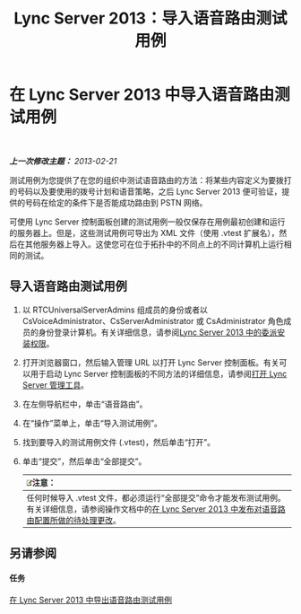 ﻿---
title: Lync Server 2013：导入语音路由测试用例
TOCTitle: 导入语音路由测试用例
ms:assetid: 6546e24c-9ad2-428b-92b2-63948ed0f884
ms:mtpsurl: https://technet.microsoft.com/zh-cn/library/Gg398460(v=OCS.15)
ms:contentKeyID: 49313065
ms.date: 05/19/2016
mtps_version: v=OCS.15
ms.translationtype: HT
---

# 在 Lync Server 2013 中导入语音路由测试用例

 

_**上一次修改主题：** 2013-02-21_

测试用例为您提供了在您的组织中测试语音路由的方法：将某些内容定义为要拨打的号码以及要使用的拨号计划和语音策略，之后 Lync Server 2013 便可验证，提供的号码在给定的条件下是否能成功路由到 PSTN 网络。

可使用 Lync Server 控制面板创建的测试用例一般仅保存在用例最初创建和运行的服务器上。但是，这些测试用例可导出为 XML 文件（使用 .vtest 扩展名），然后在其他服务器上导入。这使您可在位于拓扑中的不同点上的不同计算机上运行相同的测试。

## 导入语音路由测试用例

1.  以 RTCUniversalServerAdmins 组成员的身份或者以 CsVoiceAdministrator、CsServerAdministrator 或 CsAdministrator 角色成员的身份登录计算机。有关详细信息，请参阅[Lync Server 2013 中的委派安装权限](lync-server-2013-delegate-setup-permissions.md)。

2.  打开浏览器窗口，然后输入管理 URL 以打开 Lync Server 控制面板。有关可以用于启动 Lync Server 控制面板的不同方法的详细信息，请参阅[打开 Lync Server 管理工具](lync-server-2013-open-lync-server-administrative-tools.md)。

3.  在左侧导航栏中，单击“语音路由”。

4.  在“操作”菜单上，单击“导入测试用例”。

5.  找到要导入的测试用例文件 (.vtest)，然后单击“打开”。

6.  单击“提交”，然后单击“全部提交”。
    
    <table>
    <thead>
    <tr class="header">
    <th><img src="images/Dn783119.note(OCS.15).gif" title="note" alt="note" />注意：</th>
    </tr>
    </thead>
    <tbody>
    <tr class="odd">
    <td>任何时候导入 .vtest 文件，都必须运行“全部提交”命令才能发布测试用例。有关详细信息，请参阅操作文档中的<a href="lync-server-2013-publish-pending-changes-to-the-voice-routing-configuration.md">在 Lync Server 2013 中发布对语音路由配置所做的待处理更改</a>。</td>
    </tr>
    </tbody>
    </table>


## 另请参阅

#### 任务

[在 Lync Server 2013 中导出语音路由测试用例](lync-server-2013-export-voice-routing-test-cases.md)

